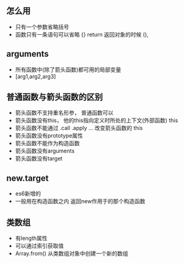 ## 怎么用
- 只有一个参数省略括号
- 函数只有一条语句可以省略  {}  return
返回对象的时候 (),

## arguments
- 所有函数中(除了箭头函数)都可用的局部变量
- [arg1,arg2,arg3]

## 普通函数与箭头函数的区别
- 箭头函数不支持重名形参， 普通函数可以
- 箭头函数没有this， 他的this指向定义时所处的上下文(外部函数)  this
- 箭头函数不能通过  .call  .apply  ...  改变箭头函数的 this
- 箭头函数没有prototype属性
- 箭头函数不能作为构造函数
- 箭头函数没有arguments
- 箭头函数没有target


## new.target
- es6新增的
- 一般用在构造函数之内 返回new作用于的那个构造函数

## 类数组
- 有length属性
- 可以通过索引获取值
- Array.from()  从类数组对象中创建一个新的数组  